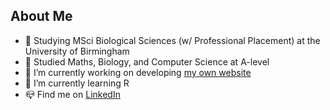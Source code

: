 ## About Me
+ :dna: Studying MSci Biological Sciences (w/ Professional Placement) at the University of Birmingham
+ :school: Studied Maths, Biology, and Computer Science at A-level
+ 🔭 I’m currently working on developing [my own website](https://github.com/angusbucknell/angusbucknell.github.io)
+ :book: I’m currently learning R
+ :mailbox_closed: Find me on [LinkedIn](https://www.linkedin.com/in/angus-bucknell/)
